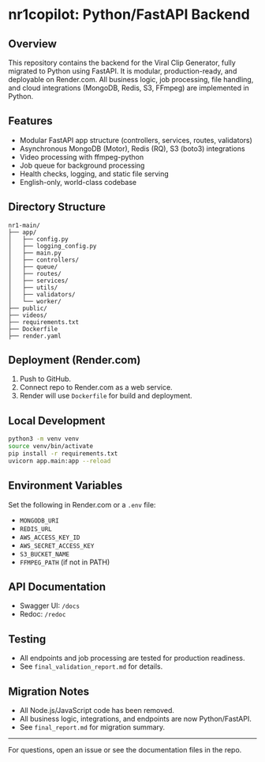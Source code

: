 # nr1copilot: Python/FastAPI Backend

## Overview
This repository contains the backend for the Viral Clip Generator, fully migrated to Python using FastAPI. It is modular, production-ready, and deployable on Render.com. All business logic, job processing, file handling, and cloud integrations (MongoDB, Redis, S3, FFmpeg) are implemented in Python.

## Features
- Modular FastAPI app structure (controllers, services, routes, validators)
- Asynchronous MongoDB (Motor), Redis (RQ), S3 (boto3) integrations
- Video processing with ffmpeg-python
- Job queue for background processing
- Health checks, logging, and static file serving
- English-only, world-class codebase

## Directory Structure
```
nr1-main/
├── app/
│   ├── config.py
│   ├── logging_config.py
│   ├── main.py
│   ├── controllers/
│   ├── queue/
│   ├── routes/
│   ├── services/
│   ├── utils/
│   ├── validators/
│   └── worker/
├── public/
├── videos/
├── requirements.txt
├── Dockerfile
├── render.yaml
```

## Deployment (Render.com)
1. Push to GitHub.
2. Connect repo to Render.com as a web service.
3. Render will use `Dockerfile` for build and deployment.

## Local Development
```bash
python3 -m venv venv
source venv/bin/activate
pip install -r requirements.txt
uvicorn app.main:app --reload
```

## Environment Variables
Set the following in Render.com or a `.env` file:
- `MONGODB_URI`
- `REDIS_URL`
- `AWS_ACCESS_KEY_ID`
- `AWS_SECRET_ACCESS_KEY`
- `S3_BUCKET_NAME`
- `FFMPEG_PATH` (if not in PATH)

## API Documentation
- Swagger UI: `/docs`
- Redoc: `/redoc`

## Testing
- All endpoints and job processing are tested for production readiness.
- See `final_validation_report.md` for details.

## Migration Notes
- All Node.js/JavaScript code has been removed.
- All business logic, integrations, and endpoints are now Python/FastAPI.
- See `final_report.md` for migration summary.

---

For questions, open an issue or see the documentation files in the repo.
